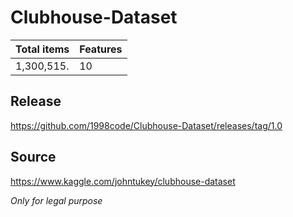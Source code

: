# Clubhouse-Dataset

Total items | Features
----------- | --------
1,300,515.  | 10

## Release
https://github.com/1998code/Clubhouse-Dataset/releases/tag/1.0

## Source
https://www.kaggle.com/johntukey/clubhouse-dataset

*Only for legal purpose*

